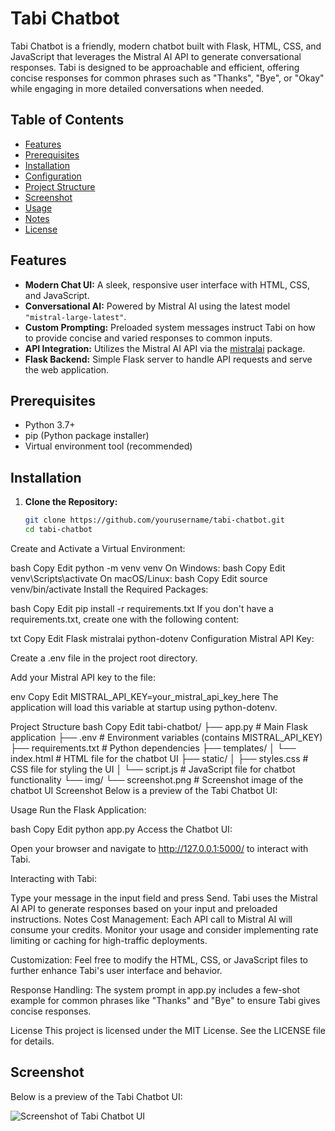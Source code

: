 # Tabi Chatbot

Tabi Chatbot is a friendly, modern chatbot built with Flask, HTML, CSS, and JavaScript that leverages the Mistral AI API to generate conversational responses. Tabi is designed to be approachable and efficient, offering concise responses for common phrases such as "Thanks", "Bye", or "Okay" while engaging in more detailed conversations when needed.

## Table of Contents

- [Features](#features)
- [Prerequisites](#prerequisites)
- [Installation](#installation)
- [Configuration](#configuration)
- [Project Structure](#project-structure)
- [Screenshot](#screenshot)
- [Usage](#usage)
- [Notes](#notes)
- [License](#license)

## Features

- **Modern Chat UI:** A sleek, responsive user interface with HTML, CSS, and JavaScript.
- **Conversational AI:** Powered by Mistral AI using the latest model `"mistral-large-latest"`.
- **Custom Prompting:** Preloaded system messages instruct Tabi on how to provide concise and varied responses to common inputs.
- **API Integration:** Utilizes the Mistral AI API via the [mistralai](https://pypi.org/project/mistralai/) package.
- **Flask Backend:** Simple Flask server to handle API requests and serve the web application.

## Prerequisites

- Python 3.7+
- pip (Python package installer)
- Virtual environment tool (recommended)

## Installation

1. **Clone the Repository:**

   ```bash
   git clone https://github.com/yourusername/tabi-chatbot.git
   cd tabi-chatbot
Create and Activate a Virtual Environment:

bash
Copy
Edit
python -m venv venv
On Windows:
bash
Copy
Edit
venv\Scripts\activate
On macOS/Linux:
bash
Copy
Edit
source venv/bin/activate
Install the Required Packages:

bash
Copy
Edit
pip install -r requirements.txt
If you don't have a requirements.txt, create one with the following content:

txt
Copy
Edit
Flask
mistralai
python-dotenv
Configuration
Mistral API Key:

Create a .env file in the project root directory.

Add your Mistral API key to the file:

env
Copy
Edit
MISTRAL_API_KEY=your_mistral_api_key_here
The application will load this variable at startup using python-dotenv.

Project Structure
bash
Copy
Edit
tabi-chatbot/
├── app.py              # Main Flask application
├── .env                # Environment variables (contains MISTRAL_API_KEY)
├── requirements.txt    # Python dependencies
├── templates/
│   └── index.html      # HTML file for the chatbot UI
├── static/
│   ├── styles.css      # CSS file for styling the UI
│   └── script.js       # JavaScript file for chatbot functionality
└── img/
    └── screenshot.png  # Screenshot image of the chatbot UI
Screenshot
Below is a preview of the Tabi Chatbot UI:


Usage
Run the Flask Application:

bash
Copy
Edit
python app.py
Access the Chatbot UI:

Open your browser and navigate to http://127.0.0.1:5000/ to interact with Tabi.

Interacting with Tabi:

Type your message in the input field and press Send.
Tabi uses the Mistral AI API to generate responses based on your input and preloaded instructions.
Notes
Cost Management:
Each API call to Mistral AI will consume your credits. Monitor your usage and consider implementing rate limiting or caching for high-traffic deployments.

Customization:
Feel free to modify the HTML, CSS, or JavaScript files to further enhance Tabi's user interface and behavior.

Response Handling:
The system prompt in app.py includes a few-shot example for common phrases like "Thanks" and "Bye" to ensure Tabi gives concise responses.

License
This project is licensed under the MIT License. See the LICENSE file for details.

## Screenshot

Below is a preview of the Tabi Chatbot UI:

![Screenshot of Tabi Chatbot UI](img/screenshot.png)

